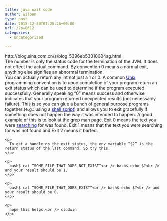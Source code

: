 ```yaml
---
title: java exit code
author: wiloon
type: post
date: 2015-12-30T07:25:26+00:00
url: /?p=8612
categories:
  - Uncategorized

---
```

<div id="post_message_193890">
  http://blog.sina.com.cn/s/blog_5396eb53010004sg.html
</div>

<div>
  The number is only the status code for the termination of the JVM. It does not effect the actual command. By convention 0 means a normal exit, anything else signifies an abnormal termination.
</div>

<div>
  <div id="post_message_193968">
    You can actually return any int not just a 1 or 0. A common <a id="KonaLink0" class="kLink" href="http://www.linuxquestions.org/questions/showthread.php?t=39993#" target="_top" name="KonaLink0"><span style="color: blue;"><span class="kLink">Unix</span></span></a> programming convention is to upon completion of your program return an exit status which can be used to determine if the program executed successfully. Generally speaking &#8220;0&#8221; means success and otherwise indicates that your program returned unexpected results (not necessarily failure). This is so you can glue a bunch of general purpose programs together (e.g.: using a <a id="KonaLink1" class="kLink" href="http://www.linuxquestions.org/questions/showthread.php?t=39993#" target="_top" name="KonaLink1"><span style="color: blue;"><span class="kLink">shell</span> <span class="kLink">script</span></span></a>) and allows you to exit gracefully if something does not happen the way it was intended to happen. A good example of this is to look at the grep man page. Exit 0 means the text you were <a id="KonaLink2" class="kLink" href="http://www.linuxquestions.org/questions/showthread.php?t=39993#" target="_top" name="KonaLink2"><span style="color: blue;"><span class="kLink">searching</span></span></a> for was found, Exit 1 means that the text you were searching for was not found and Exit 2 means it barfed.</p> 
    
    <p>
      To get a handle no the exit status, the env variable “$?” is the return status of the last command. So try this:
    </p>
    
    <p>
      bash$ cat “SOME_FILE_THAT_DOES_NOT_EXIST”<br /> bash$ echo $?<br /> and your result should be 1.
    </p>
    
    <p>
      bash$ cat “SOME_FILE_THAT_DOES_EXIST”<br /> bash$ echo $?<br /> and your result should be 0.
    </p>
    
    <p>
      hope this helps,<br /> cludwin
    </p>
  </div>
</div>